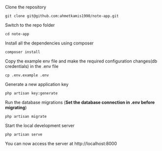 Clone the repository

    git clone git@github.com:ahmetkamis1990/note-app.git

Switch to the repo folder

    cd note-app

Install all the dependencies using composer

    composer install

Copy the example env file and make the required configuration changes(db credentials) in the .env file

    cp .env.example .env

Generate a new application key

    php artisan key:generate

Run the database migrations (**Set the database connection in .env before migrating**)

    php artisan migrate

Start the local development server

    php artisan serve

You can now access the server at http://localhost:8000
